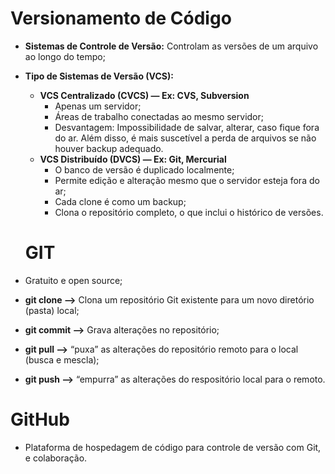 # Versionamento de Código

- **Sistemas de Controle de Versão:** Controlam as versões de um arquivo ao longo do tempo;
- **Tipo de Sistemas de Versão (VCS):**
    - **VCS Centralizado (CVCS) — Ex: CVS, Subversion**
        - Apenas um servidor;
        - Áreas de trabalho conectadas ao mesmo servidor;
        - Desvantagem: Impossibilidade de salvar, alterar, caso fique fora do ar. Além disso, é mais suscetível a perda de arquivos se não houver backup adequado.
    - **VCS Distribuído (DVCS) — Ex: Git, Mercurial**
        - O banco de versão é duplicado localmente;
        - Permite edição e alteração mesmo que o servidor esteja fora do ar;
        - Cada clone é como um backup;
        - Clona o repositório completo, o que inclui o histórico de versões.
     
  # GIT

- Gratuito e open source;
- **git clone —>** Clona um repositório Git existente para um novo diretório (pasta) local;
- **git commit —>** Grava alterações no repositório;
- **git pull —>** “puxa” as alterações do repositório remoto para o local (busca e mescla);
- **git push —>** “empurra” as alterações do respositório local para o remoto.

# GitHub

- Plataforma de hospedagem de código para controle de versão com Git, e colaboração.